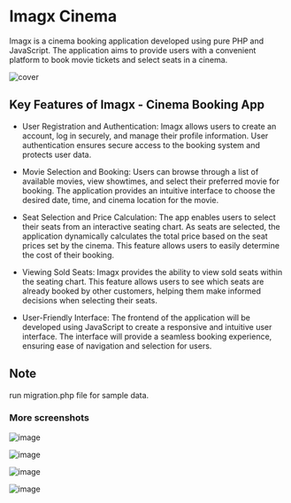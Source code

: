 
# Imagx Cinema

Imagx is a cinema booking application developed using pure PHP and JavaScript. The application aims to provide users with a convenient platform to book movie tickets and select seats in a cinema.

![cover](https://cdn.sanity.io/images/4c770ksx/production/fd1e3f95a5be207c5e6745486a0ae6b95ead1cfa-1366x768.png?w=1280)

## Key Features of Imagx - Cinema Booking App
- User Registration and Authentication: Imagx allows users to create an account, log in securely, and manage their profile information. User authentication ensures secure access to the booking system and protects user data.

- Movie Selection and Booking: Users can browse through a list of available movies, view showtimes, and select their preferred movie for booking. The application provides an intuitive interface to choose the desired date, time, and cinema location for the movie.

- Seat Selection and Price Calculation: The app enables users to select their seats from an interactive seating chart. As seats are selected, the application dynamically calculates the total price based on the seat prices set by the cinema. This feature allows users to easily determine the cost of their booking.

- Viewing Sold Seats: Imagx provides the ability to view sold seats within the seating chart. This feature allows users to see which seats are already booked by other customers, helping them make informed decisions when selecting their seats.

- User-Friendly Interface: The frontend of the application will be developed using JavaScript to create a responsive and intuitive user interface. The interface will provide a seamless booking experience, ensuring ease of navigation and selection for users.

## Note
run migration.php file for sample data.

### More screenshots
![image](https://cdn.sanity.io/images/4c770ksx/production/f8d730c2e7f44d373fdd6f723370f5e1061d080e-1366x768.png?w=800&fit=max&auto=format)

![image](https://cdn.sanity.io/images/4c770ksx/production/43b696525690927f3d76ed66c6332f253131032c-1366x768.png?w=800&fit=max&auto=format)

![image](https://cdn.sanity.io/images/4c770ksx/production/7743b5f1bd1bad0ebb56940be839db4420ed3a51-1366x768.png?w=800&fit=max&auto=format)

![image](https://cdn.sanity.io/images/4c770ksx/production/76c16d49f2249e4930d32192cd1d041231223cef-1366x768.png?w=800&fit=max&auto=format)

